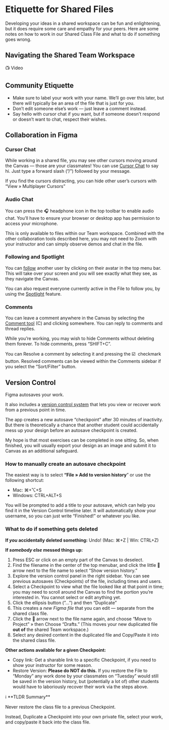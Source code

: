 # Etiquette for Shared Files


Developing your ideas in a shared workspace can be fun and enlightening, but it does require some care and empathy for your peers. Here are some notes on how to work in our Shared Class File and what to do if something goes wrong. 

## Navigating the Shared Team Workspace

<aside>
📺 Video

</aside>

## Community Etiquette

- Make sure to label your work with your name. We’ll go over this later, but there will typically be an area of the file that is just for you.
- Don’t edit someone else’s work — just leave a comment instead.
- Say hello with cursor chat if you want, but if someone doesn’t respond or doesn’t want to chat, respect their wishes.

## Collaboration in Figma

### Cursor Chat

While working in a shared file, you may see other cursors moving around the Canvas — those are your classmates! You can use [Cursor Chat](https://help.figma.com/hc/en-us/articles/4403130802199-Use-cursor-chat-in-Figma-design) to say hi. Just type a forward slash (”/”) followed by your message. 

If you find the cursors distracting, you can hide other user’s cursors with “View » Multiplayer Cursors”

### Audio Chat

You can press the 🎧 headphone icon in the top toolbar to enable audio chat. You’ll have to ensure your browser or desktop app has permission to access your microphone. 

This is only available to files within our Team workspace. Combined with the other collaboration tools described here, you may not need to Zoom with your instructor and can simply observe demos and chat in the file.

### Following and Spotlight

You can [follow](https://help.figma.com/hc/en-us/articles/360040322673-Follow-collaborators-in-a-file) another user by clicking on their avatar in the top menu bar. This will take over your screen and you will see exactly what they see, as they navigate the Canvas. 

You can also request everyone currently active in the File to follow you, by using the [Spotlight](https://help.figma.com/hc/en-us/articles/5025214483351) feature. 

### Comments

You can leave a comment anywhere in the Canvas by selecting the [Comment tool](https://help.figma.com/hc/en-us/articles/360041068574-Add-comments-to-files) (C) and clicking somewhere. You can reply to comments and thread replies. 

While you’re working, you may wish to hide Comments without deleting them forever. To hide comments, press “SHIFT+C”.

You can Resolve a comment by selecting it and pressing the ☑️  checkmark button. Resolved comments can be viewed within the Comments sidebar if you select the “Sort/Filter” button. 

## Version Control

Figma autosaves your work.

It also includes a [version control system](https://help.figma.com/hc/en-us/articles/360038006754-View-a-file-s-version-history) that lets you view or recover work from a previous point in time. 

The app creates a new autosave “checkpoint” after 30 minutes of inactivity. But there is theoretically a chance that another student could accidentally mess up your design before an autosave checkpoint is created. 

My hope is that most exercises can be completed in one sitting. So, when finished, you will usually export your design as an image and submit it to Canvas as an additional safeguard. 

### How to manually create an autosave checkpoint

The easiest way is to select **“File » Add to version history**” or use the following shortcut:

- Mac: ⌘+⌥+S
- Windows: CTRL+ALT+S

You will be prompted to add a title to your autosave, which can help you find it in the Version Control timeline later. It will automatically show your username, so you can just write “Finished!” or whatever you like.

### What to do if something gets deleted

**If *you* accidentally deleted something:** Undo! (Mac: ⌘+Z | Win: CTRL+Z) 

**If *somebody else* messed things up:** 

1. Press ESC or click on an empty part of the Canvas to deselect. 
2. Find the filename in the center of the top menubar, and click the little 🔽  arrow next to the file name to select “Show version history.” 
3. Explore the version control panel in the right sidebar. You can see previous autosaves (Checkpoints) of the file, including times and users. 
4. Select a Checkpoint to view what the file looked like at that point in time; you may need to scroll around the Canvas to find the portion you’re interested in. You cannot select or edit anything yet.
5. Click the ellipsis button (”…”)  and then “Duplicate”
6. This creates a *new Figma file* that you can edit — separate from the shared class file. 
7. Click the 🔽 arrow next to the file name again, and choose “Move to Project” » then Choose “Drafts.” (This moves your new duplicated file ******out of****** the shared Team workspace.)
8. Select any desired content in the duplicated file and Copy/Paste it into the shared class file. 

**Other actions available for a given Checkpoint:**

- Copy link: Get a sharable link to a specific Checkpoint, if you need to show your instructor for some reason.
- Restore Version: **Please do NOT do this.** If you restore the File to “Monday” any work done by your classmates on “Tuesday” would still be saved in the version history, but (potentially a lot of) other students would have to laboriously recover their work via the steps above.

<aside>
ℹ️ **TLDR Summary**

Never restore the class file to a previous Checkpoint. 

Instead, Duplicate a Checkpoint into your own private file, select your work, and copy/paste it back into the class file. 

</aside>